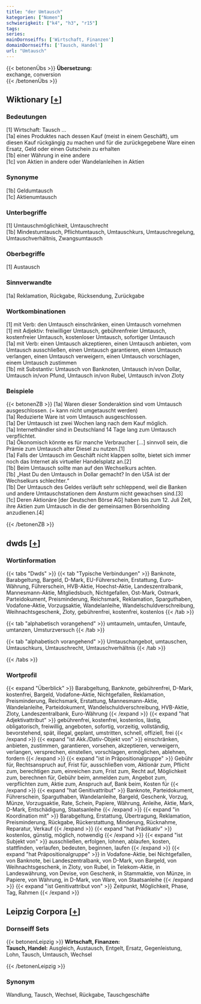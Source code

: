 ```yaml
---
title: "der Umtausch"
kategorien: ["Nomen"]
schwierigkeit: ["k4", "h3", "r15"]
tags:
series:
mainDornseiffs: ['Wirtschaft, Finanzen']
domainDornseiffs: ['Tausch, Handel']
url: "Umtausch"
---
```


{{< betonenÜbs >}}
**Übersetzung:**  
exchange, conversion  
{{< /betonenÜbs >}}

## Wiktionary [[+](https://de.wiktionary.org/wiki/Umtausch)]

### Bedeutungen
[1] Wirtschaft: Tausch ...  
[1a] eines Produktes nach dessen Kauf (meist in einem Geschäft), um diesen Kauf rückgängig zu machen und für die zurückgegebene Ware einen Ersatz, Geld oder einen Gutschein zu erhalten  
[1b] einer Währung in eine andere  
[1c] von Aktien in andere oder Wandelanleihen in Aktien  

### Synonyme
[1b] Geldumtausch  
[1c] Aktienumtausch  

### Unterbegriffe
[1] Umtauschmöglichkeit, Umtauschrecht  
[1b] Mindestumtausch, Pflichtumtausch, Umtauschkurs, Umtauschregelung, Umtauschverhältnis, Zwangsumtausch  

### Oberbegriffe
[1] Austausch  

### Sinnverwandte
[1a] Reklamation, Rückgabe, Rücksendung, Zurückgabe  

### Wortkombinationen
[1] mit Verb: den Umtausch einschränken, einen Umtausch vornehmen  
[1] mit Adjektiv: freiwilliger Umtausch, gebührenfreier Umtausch, kostenfreier Umtausch, kostenloser Umtausch, sofortiger Umtausch  
[1a] mit Verb: einen Umtausch akzeptieren, einen Umtausch anbieten, vom Umtausch ausschließen, einen Umtausch garantieren, einen Umtausch verlangen, einen Umtausch verweigern, einen Umtausch vorschlagen, einem Umtausch zustimmen  
[1b] mit Substantiv: Umtausch von Banknoten, Umtausch in/von Dollar, Umtausch in/von Pfund, Umtausch in/von Rubel, Umtausch in/von Zloty  

### Beispiele
{{< betonenZB >}}
[1a] Waren dieser Sonderaktion sind vom Umtausch ausgeschlossen. (= kann nicht umgetauscht werden)  
[1a] Reduzierte Ware ist vom Umtausch ausgeschlossen.  
[1a] Der Umtausch ist zwei Wochen lang nach dem Kauf möglich.  
[1a] Internethändler sind in Deutschland 14 Tage lang zum Umtausch verpflichtet.  
[1a] Ökonomisch könnte es für manche Verbraucher [...] sinnvoll sein, die Prämie zum Umtausch alter Diesel zu nutzen.[1]  
[1a] Falls der Umtausch im Geschäft nicht klappen sollte, bietet sich immer noch das Internet als virtueller Handelsplatz an.[2]  
[1b] Beim Umtausch sollte man auf den Wechselkurs achten.  
[1b] „Hast Du den Umtausch in Dollar gemacht? In den USA ist der Wechselkurs schlechter.“  
[1b] Der Umtausch des Geldes verläuft sehr schleppend, weil die Banken und andere Umtauschstationen dem Ansturm nicht gewachsen sind.[3]  
[1c] Deren Aktionäre [der Deutschen Börse AG] haben bis zum 12. Juli Zeit, ihre Aktien zum Umtausch in die der gemeinsamen Börsenholding anzudienen.[4]  

{{< /betonenZB >}}


## dwds [[+](https://www.dwds.de/wb/Umtausch)]

### Wortinformation
{{< tabs "Dwds" >}}
{{< tab "Typische Verbindungen" >}}
Banknote, Barabgeltung, Bargeld, D-Mark, EU-Führerschein, Erstattung, Euro-Währung, Führerschein, HVB-Aktie, Hoechst-Aktie, Landeszentralbank, Mannesmann-Aktie, Mitgliedsbuch, Nichtgefallen, Ost-Mark, Ostmark, Parteidokument, Preisminderung, Reichsmark, Reklamation, Sparguthaben, Vodafone-Aktie, Vorzugsaktie, Wandelanleihe, Wandelschuldverschreibung, Weihnachtsgeschenk, Zloty, gebührenfrei, kostenfrei, kostenlos
{{< /tab >}}

{{< tab "alphabetisch vorangehend" >}}
umtaumeln, umtaufen, Umtaufe, umtanzen, Umsturzversuch
{{< /tab >}}

{{< tab "alphabetisch vorangehend" >}}
Umtauschangebot, umtauschen, Umtauschkurs, Umtauschrecht, Umtauschverhältnis
{{< /tab >}}

{{< /tabs >}}

### Wortprofil
{{< expand "Überblick" >}} Barabgeltung, Banknote, gebührenfrei, D-Mark, kostenfrei, Bargeld, Vodafone-Aktie, Nichtgefallen, Reklamation, Preisminderung, Reichsmark, Erstattung, Mannesmann-Aktie, Wandelanleihe, Parteidokument, Wandelschuldverschreibung, HVB-Aktie, Zloty, Landeszentralbank, Euro-Währung {{< /expand >}}
{{< expand "hat Adjektivattribut" >}} gebührenfrei, kostenfrei, kostenlos, lästig, obligatorisch, freiwillig, angeboten, sofortig, vorzeitig, vollständig, bevorstehend, spät, illegal, geplant, umstritten, schnell, offiziell, frei {{< /expand >}}
{{< expand "ist Akk./Dativ-Objekt von" >}} einschränken, anbieten, zustimmen, garantieren, vorsehen, akzeptieren, verweigern, verlangen, versprechen, einstellen, vorschlagen, ermöglichen, ablehnen, fordern {{< /expand >}}
{{< expand "ist in Präpositionalgruppe" >}} Gebühr für, Rechtsanspruch auf, Frist für, ausschließen vom, Aktionär zum, Pflicht zum, berechtigen zum, einreichen zum, Frist zum, Recht auf, Möglichkeit zum, berechnen für, Gebühr beim, anmelden zum, Angebot zum, verpflichten zum, Aktie zum, Anspruch auf, Bank beim, Kosten für {{< /expand >}}
{{< expand "hat Genitivattribut" >}} Banknote, Parteidokument, Führerschein, Sparguthaben, Wandelanleihe, Bargeld, Geschenk, Vorzug, Münze, Vorzugsaktie, Rate, Schein, Papiere, Währung, Anleihe, Aktie, Mark, D-Mark, Entschädigung, Staatsanleihe {{< /expand >}}
{{< expand "in Koordination mit" >}} Barabgeltung, Erstattung, Übertragung, Reklamation, Preisminderung, Rückgabe, Rückerstattung, Minderung, Rücknahme, Reparatur, Verkauf {{< /expand >}}
{{< expand "hat Prädikativ" >}} kostenlos, günstig, möglich, notwendig {{< /expand >}}
{{< expand "ist Subjekt von" >}} ausschließen, erfolgen, lohnen, ablaufen, kosten, stattfinden, verlaufen, bedeuten, beginnen, laufen {{< /expand >}}
{{< expand "hat Präpositionalgruppe" >}} in Vodafone-Aktie, bei Nichtgefallen, von Banknote, bei Landeszentralbank, von D-Mark, von Bargeld, von Weihnachtsgeschenk, in Zloty, von Rubel, in Telekom-Aktie, in Landeswährung, von Devise, von Geschenk, in Stammaktie, von Münze, in Papiere, von Währung, in D-Mark, von Ware, von Staatsanleihe {{< /expand >}}
{{< expand "ist Genitivattribut von" >}} Zeitpunkt, Möglichkeit, Phase, Tag, Rahmen {{< /expand >}}

## Leipzig Corpora [[+](https://corpora.uni-leipzig.de/en/res?word=Umtausch&corpusId=deu_newscrawl-public_2018)]

### Dornseiff Sets
{{< betonenLeipzig >}}
**Wirtschaft, Finanzen:**  
**Tausch, Handel:** Ausgleich, Austausch, Entgelt, Ersatz, Gegenleistung, Lohn, Tausch, Umtausch, Wechsel  

{{< /betonenLeipzig >}}

### Synonym
Wandlung, Tausch, Wechsel, Rückgabe, Tauschgeschäfte

